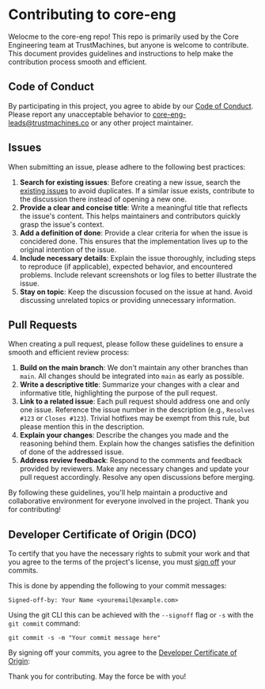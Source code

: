 # Contributing to core-eng

Welocme to the core-eng repo!
This repo is primarily used by the Core Engineering team at TrustMachines, but anyone is welcome to contribute.
This document provides guidelines and instructions to help make the contribution process smooth and efficient.

## Code of Conduct

By participating in this project, you agree to abide by our [Code of Conduct](CODE_OF_CONDUCT.md).
Please report any unacceptable behavior to [core-eng-leads@trustmachines.co](mailto:core-eng-leads@trustmachines.co) or any other project maintainer.

## Issues

When submitting an issue, please adhere to the following best practices:

1. **Search for existing issues**: Before creating a new issue, search the [existing issues](https://github.com/Trust-Machines/core-eng/issues) to avoid duplicates. If a similar issue exists, contribute to the discussion there instead of opening a new one.
2. **Provide a clear and concise title**: Write a meaningful title that reflects the issue's content. This helps maintainers and contributors quickly grasp the issue's context.
3. **Add a definition of done**: Provide a clear criteria for when the issue is concidered done. This ensures that the implementation lives up to the original intention of the issue.
4. **Include necessary details**: Explain the issue thoroughly, including steps to reproduce (if applicable), expected behavior, and encountered problems. Include relevant screenshots or log files to better illustrate the issue.
5. **Stay on topic**: Keep the discussion focused on the issue at hand. Avoid discussing unrelated topics or providing unnecessary information.

## Pull Requests

When creating a pull request, please follow these guidelines to ensure a smooth and efficient review process:

1. **Build on the main branch**: We don't maintain any other branches than `main`. All changes should be integrated into `main` as early as possible.
2. **Write a descriptive title**: Summarize your changes with a clear and informative title, highlighting the purpose of the pull request.
3. **Link to a related issue**: Each pull request should address one and only one issue. Reference the issue number in the description (e.g., `Resolves #123` or `Closes #123`). Trivial hotfixes may be exempt from this rule, but please mention this in the description.
4. **Explain your changes**: Describe the changes you made and the reasoning behind them. Explain how the changes satisfies the definition of done of the addressed issue.
5. **Address review feedback**: Respond to the comments and feedback provided by reviewers. Make any necessary changes and update your pull request accordingly. Resolve any open discussions before merging.

By following these guidelines, you'll help maintain a productive and collaborative environment for everyone involved in the project. Thank you for contributing!

## Developer Certificate of Origin (DCO)

To certify that you have the necessary rights to submit your work and that you agree to the terms of the project's license,
you must [sign off](https://git-scm.com/docs/git-commit#Documentation/git-commit.txt---signoff) your commits.

This is done by appending the following to your commit messages:

```
Signed-off-by: Your Name <youremail@example.com>
```

Using the git CLI this can be achieved with the `--signoff` flag or `-s` with the `git commit` command:

```
git commit -s -m "Your commit message here"
```

By signing off your commits, you agree to the [Developer Certificate of Origin](DCO.md):

Thank you for contributing. May the force be with you!
